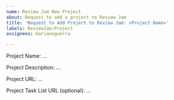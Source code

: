 ```yaml
---
name: Review Jam New Project
about: Request to add a project to Review Jam
title: 'Request to Add Project to Review Jam: <Project Name>'
labels: ReviewJam:Project
assignees: marianoguerra

---
```


Project Name: ...

Project Description: ...

Project URL: ...

Project Task List URL (optional): ...
